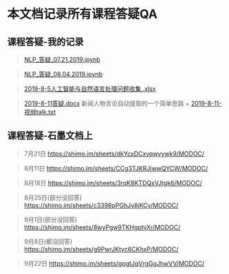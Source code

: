 # 本文档记录所有课程答疑QA

## 课程答疑-我的记录
> [NLP_答疑_07.21.2019.ipynb](https://github.com/Valuebai/learn-NLP-luhuibo/blob/master/QA/NLP_%E7%AD%94%E7%96%91_07.21.2019.ipynb)

> [NLP_答疑_08.04.2019.ipynb](https://github.com/Valuebai/learn-NLP-luhuibo/blob/master/QA/NLP_%E7%AD%94%E7%96%91_08.04.2019.ipynb) 

> [2019-8-5人工智能与自然语言处理问题收集 .xlsx](https://github.com/Valuebai/learn-NLP-luhuibo/blob/master/QA/2019-8-5%E4%BA%BA%E5%B7%A5%E6%99%BA%E8%83%BD%E4%B8%8E%E8%87%AA%E7%84%B6%E8%AF%AD%E8%A8%80%E5%A4%84%E7%90%86%E9%97%AE%E9%A2%98%E6%94%B6%E9%9B%86%20.xlsx)

> [2019-8-11答疑.docx](https://github.com/Valuebai/learn-NLP-luhuibo/blob/master/QA/2019-8-11%E7%AD%94%E7%96%91.docx)
> 新闻人物言论自动提取的一个简单思路 + 
> [2019-8-11-视频talk.txt](https://github.com/Valuebai/learn-NLP-luhuibo/blob/master/QA/2019-8-11-%E8%A7%86%E9%A2%91talk.txt)

## 课程答疑-石墨文档上

> 7月21日
> https://shimo.im/sheets/dkYcxDCxvqwyywk9/MODOC/ 

> 8月11日
> https://shimo.im/sheets/CCg3TJKRJjwwQYCW/MODOC/ 

> 8月18日
> https://shimo.im/sheets/3rqK8KTDQxVJtgk6/MODOC/ 

> 8月25日(部分没回答)
> https://shimo.im/sheets/c3398pPGhJy8jKCy/MODOC/ 

> 9月1日(部分没回答)
> https://shimo.im/sheets/8wyPgw9TKHgphjXr/MODOC/ 

> 9月8日(都没回答)
> https://shimo.im/sheets/g9PwrJKtyc6CKhxP/MODOC/ 

> 9月22日
> https://shimo.im/sheets/gpgtJqVrgGgJhwVV/MODOC/ 
